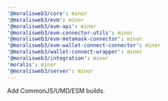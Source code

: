 ```yaml
---
'@moralisweb3/core': minor
'@moralisweb3/evm': minor
'@moralisweb3/evm-api': minor
'@moralisweb3/evm-connector-utils': minor
'@moralisweb3/evm-metamask-connector': minor
'@moralisweb3/evm-wallet-connect-connector': minor
'@moralisweb3/wallet-connect-wrapper': minor
'@moralisweb3/integration': minor
'moralis': minor
'@moralisweb3/server': minor
---
```


Add CommonJS/UMD/ESM builds.
